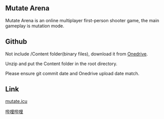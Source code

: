 ## Mutate Arena

Mutate Arena is an online multiplayer first-person shooter game, the main gameplay is mutation mode.

## Github

Not include /Content folder(binary files), download it from [Onedrive](https://1drv.ms/f/c/c8d6dc43bb25e3ee/Ev3d9Rntk1lOk6Z4wtwNLqUBGAP63npo7h_aVUa0jXyFSQ?e=WwbuxE).

Unzip and put the Content folder in the root directory.

Please ensure git commit date and Onedrive upload date match.

## Link

[mutate.icu](https://www.mutate.icu/)

[哔哩哔哩](https://space.bilibili.com/11741743/)
